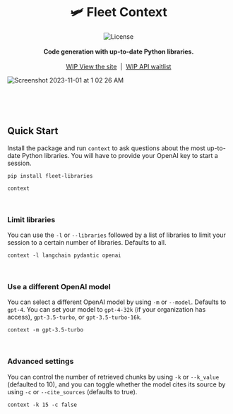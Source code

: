 <h1 align="center">🛩️ Fleet Context</h1>

<p align="center">
    <img src="https://img.shields.io/static/v1?label=license&message=MIT&color=white&style=flat" alt="License"/>
    <br>
    <br>
    <b>Code generation with up-to-date Python libraries.</b>
    <br>
    <br><a href="https://alpha.usefleet.ai">WIP View the site</a>‎ ‎ |‎ ‎ <a href="https://alpha.usefleet.ai/">WIP API waitlist</a>
    <br>
</p>

![Screenshot 2023-11-01 at 1 02 26 AM](https://github.com/fleet-ai/data/assets/44193474/3229b87c-74bc-46ab-afc2-bb0bc598a6d0)


<br><br><br>

## Quick Start

Install the package and run `context` to ask questions about the most up-to-date Python libraries. You will have to provide your OpenAI key to start a session.

```shell
pip install fleet-libraries
```
```shell
context
```

<br>

### Limit libraries

You can use the `-l` or `--libraries` followed by a list of libraries to limit your session to a certain number of libraries. Defaults to all.
```shell
context -l langchain pydantic openai
```

<br>

### Use a different OpenAI model

You can select a different OpenAI model by using `-m` or `--model`. Defaults to `gpt-4`. You can set your model to `gpt-4-32k` (if your organization has access), `gpt-3.5-turbo`, or `gpt-3.5-turbo-16k`.
```shell
context -m gpt-3.5-turbo
```

<br>

### Advanced settings

You can control the number of retrieved chunks by using `-k` or `--k_value` (defaulted to 10), and you can toggle whether the model cites its source by using `-c` or `--cite_sources` (defaults to true).
```shell
context -k 15 -c false
```

